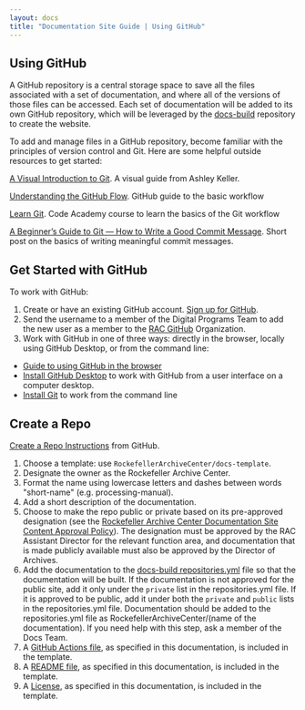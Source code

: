 ```yaml
---
layout: docs
title: "Documentation Site Guide | Using GitHub"
---
```


## Using GitHub

A GitHub repository is a central storage space to save all the files associated with a set of documentation, and where all of the versions of those files can be accessed. Each set of documentation will be added to its own GitHub repository, which will be leveraged by the [docs-build](https://github.com/RockefellerArchiveCenter/docs-build) repository to create the website.

To add and manage files in a GitHub repository, become familiar with the principles of version control and Git. Here are some helpful outside resources to get started:

[A Visual Introduction to Git](https://medium.com/@ashk3l/a-visual-introduction-to-git-9fdca5d3b43a). A visual guide from Ashley Keller.

[Understanding the GitHub Flow](https://guides.github.com/introduction/flow/). GitHub guide to the basic workflow

[Learn Git](https://www.codecademy.com/learn/learn-git). Code Academy course to learn the basics of the Git workflow

[A Beginner’s Guide to Git — How to Write a Good Commit Message](https://www.freecodecamp.org/news/a-beginners-guide-to-git-how-to-write-a-good-commit-message/). Short post on the basics of writing meaningful commit messages.

## Get Started with GitHub

To work with GitHub:
1. Create or have an existing GitHub account. [Sign up for GitHub](https://github.com/).
2. Send the username to a member of the Digital Programs Team to add the new user as a member to the [RAC GitHub](https://github.com/RockefellerArchiveCenter) Organization.
3. Work with GitHub in one of three ways: directly in the browser, locally using GitHub Desktop, or from the command line:
  * [Guide to using GitHub in the browser](https://pixelpioneers.co/blog/2017/using-github-without-the-command-line)
  * [Install GitHub Desktop](https://help.github.com/desktop/guides/getting-started-with-github-desktop/installing-github-desktop/) to work with GitHub from a user interface on a computer desktop.
  * [Install Git](https://git-scm.com/) to work from the command line

## Create a Repo

[Create a Repo Instructions](https://help.github.com/articles/create-a-repo/) from GitHub.

1. Choose a template: use `RockefellerArchiveCenter/docs-template`.
2. Designate the owner as the Rockefeller Archive Center.
3. Format the name using lowercase letters and dashes between words "short-name" (e.g. processing-manual).
4. Add a short description of the documentation.
5. Choose to make the repo public or private based on its pre-approved designation (see the [Rockefeller Archive Center Documentation Site Content Approval Policy](http://docs.rockarch.org/docs-policy/)). The designation must be approved by the RAC Assistant Director for the relevant function area, and documentation that is made publicly available must also be approved by the Director of Archives.
6. Add the documentation to the [docs-build repositories.yml](https://github.com/RockefellerArchiveCenter/docs-build/blob/base/repositories.yml) file so that the documentation will be built. If the documentation is not approved for the public site, add it only under the `private` list in the repositories.yml file. If it is approved to be public, add it under both the `private` and `public` lists in the repositories.yml file. Documentation should be added to the repositories.yml file as RockefellerArchiveCenter/(name of the documentation). If you need help with this step, ask a member of the Docs Team.
7. A [GitHub Actions file](/docs-guide/add-content#publish_snsyml), as specified in this documentation, is included in the template.
8. A [README file](/docs-guide/add-content#readme), as specified in this documentation, is included in the template.
9. A [License](/docs-guide/add-content#license), as specified in this documentation, is included in the template.
